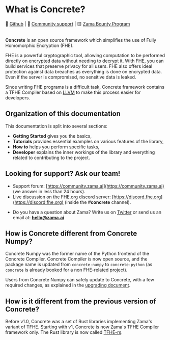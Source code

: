 # What is Concrete?

📁 [Github](https://github.com/zama-ai/concrete) | 💛 [Community support](https://zama.ai/community) | 🟨 [Zama Bounty Program](https://github.com/zama-ai/bounty-program)

<figure><img src="_static/zama_home_docs.png" alt=""><figcaption></figcaption></figure>

**Concrete** is an open source framework which simplifies the use of Fully Homomorphic Encryption (FHE).

FHE is a powerful cryptographic tool, allowing computation to be performed directly on encrypted data without needing to decrypt it. With FHE, you can build services that preserve privacy for all users. FHE also offers ideal protection against data breaches as everything is done on encrypted data. Even if the server is compromised, no sensitive data is leaked.

Since writing FHE programs is a difficult task, Concrete framework contains a TFHE Compiler based on [LLVM](https://en.wikipedia.org/wiki/LLVM) to make this process easier for developers.

## Organization of this documentation

This documentation is split into several sections:

* **Getting Started** gives you the basics,
* **Tutorials** provides essential examples on various features of the library,
* **How to** helps you perform specific tasks,
* **Developer** explains the inner workings of the library and everything related to contributing to the project.

## Looking for support? Ask our team!

* Support forum: [https://community.zama.ai](https://community.zama.ai) (we answer in less than 24 hours).
* Live discussion on the FHE.org discord server: [https://discord.fhe.org](https://discord.fhe.org) (inside the #**concrete** channel).
<!-- markdown-link-check-disable-next-line -->
* Do you have a question about Zama? Write us on [Twitter](https://twitter.com/zama_fhe) or send us an email at: **hello@zama.ai**

## How is Concrete different from Concrete Numpy?

Concrete Numpy was the former name of the Python frontend of the Concrete Compiler. Concrete Compiler is now open source, and the package name is updated from `concrete-numpy` to `concrete-python` (as `concrete` is already booked for a non FHE-related project).

Users from Concrete Numpy can safely update to Concrete, with a few required changes, as explained in the [upgrading document](https://github.com/zama-ai/concrete/blob/main/UPGRADING.md).

## How is it different from the previous version of Concrete?

Before v1.0, Concrete was a set of Rust libraries implementing Zama's variant of TFHE. Starting with v1, Concrete is now Zama's TFHE Compiler framework only. The Rust library is now called [TFHE-rs](https://github.com/zama-ai/tfhe-rs).
